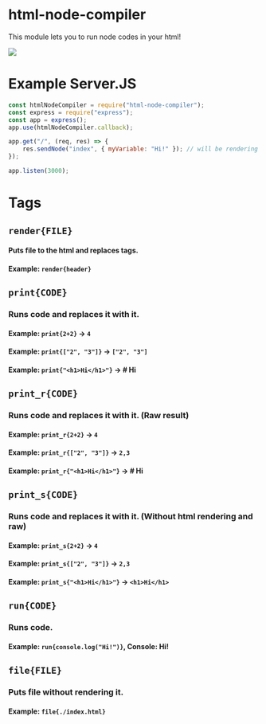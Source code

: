 # html-node-compiler
This module lets you to run node codes in your html!

[![](https://img.shields.io/badge/Discord-black?style=for-the-badge&logo=discord)](https://discord.gg/emAhrw3mvM)

# Example Server.JS

```js
const htmlNodeCompiler = require("html-node-compiler");
const express = require("express");
const app = express();
app.use(htmlNodeCompiler.callback);

app.get("/", (req, res) => {
    res.sendNode("index", { myVariable: "Hi!" }); // will be rendering index.html
});

app.listen(3000);
```

# Tags

## `render{FILE}`
#### Puts file to the html and replaces tags.
#### Example: `render{header}`

## `print{CODE}`
### Runs code and replaces it with it.
#### Example: `print{2+2}` -> `4`
#### Example: `print{["2", "3"]}` -> `["2", "3"]`
#### Example: `print{"<h1>Hi</h1>"}` -> # Hi

## `print_r{CODE}`
### Runs code and replaces it with it. (Raw result)
#### Example: `print_r{2+2}` -> `4`
#### Example: `print_r{["2", "3"]}` -> `2,3`
#### Example: `print_r{"<h1>Hi</h1>"}` -> # Hi

## `print_s{CODE}`
### Runs code and replaces it with it. (Without html rendering and raw)
#### Example: `print_s{2+2}` -> `4`
#### Example: `print_s{["2", "3"]}` -> `2,3`
#### Example: `print_s{"<h1>Hi</h1>"}` -> `<h1>Hi</h1>`

## `run{CODE}`
### Runs code.
#### Example: `run{console.log("Hi!")}`, Console: Hi!

## `file{FILE}`
### Puts file without rendering it.
#### Example: `file{./index.html}`